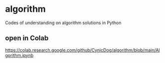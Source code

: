 # algorithm
Codes of understanding on algorithm solutions in Python

## open in Colab

https://colab.research.google.com/github/CynicDog/algorithm/blob/main/Algorithm.ipynb
